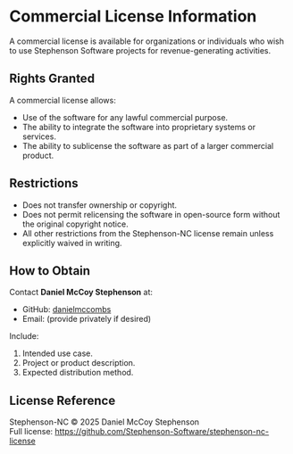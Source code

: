 # Commercial License Information

A commercial license is available for organizations or individuals who wish to use Stephenson Software projects for revenue-generating activities.

## Rights Granted
A commercial license allows:
- Use of the software for any lawful commercial purpose.
- The ability to integrate the software into proprietary systems or services.
- The ability to sublicense the software as part of a larger commercial product.

## Restrictions
- Does not transfer ownership or copyright.
- Does not permit relicensing the software in open-source form without the original copyright notice.
- All other restrictions from the Stephenson-NC license remain unless explicitly waived in writing.

## How to Obtain
Contact **Daniel McCoy Stephenson** at:
- GitHub: [danielmccombs](https://github.com/danielmccombs)
- Email: (provide privately if desired)

Include:
1. Intended use case.
2. Project or product description.
3. Expected distribution method.

## License Reference
Stephenson-NC © 2025 Daniel McCoy Stephenson  
Full license: https://github.com/Stephenson-Software/stephenson-nc-license
